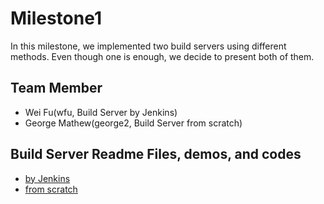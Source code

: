 # Milestone1
In this milestone, we implemented two build servers using different methods. Even though one is enough, we decide to present
both of them.

## Team Member
* Wei Fu(wfu, Build Server by Jenkins)
* George Mathew(george2, Build Server from scratch)

## Build Server Readme Files, demos, and codes
* [by Jenkins]()
* [from scratch ]()
